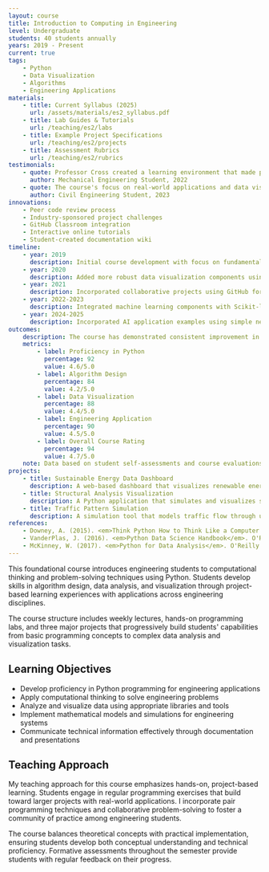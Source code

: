 ```yaml
---
layout: course
title: Introduction to Computing in Engineering
level: Undergraduate
students: 40 students annually
years: 2019 - Present
current: true
tags:
    - Python
    - Data Visualization
    - Algorithms
    - Engineering Applications
materials:
    - title: Current Syllabus (2025)
      url: /assets/materials/es2_syllabus.pdf
    - title: Lab Guides & Tutorials
      url: /teaching/es2/labs
    - title: Example Project Specifications
      url: /teaching/es2/projects
    - title: Assessment Rubrics
      url: /teaching/es2/rubrics
testimonials:
    - quote: Professor Cross created a learning environment that made programming approachable for someone with no prior experience. The engineering applications helped me see the relevance to my field.
      author: Mechanical Engineering Student, 2022
    - quote: The course's focus on real-world applications and data visualization gave me skills I've used in every engineering class since.
      author: Civil Engineering Student, 2023
innovations:
    - Peer code review process
    - Industry-sponsored project challenges
    - GitHub Classroom integration
    - Interactive online tutorials
    - Student-created documentation wiki
timeline:
    - year: 2019
      description: Initial course development with focus on fundamental programming concepts and basic engineering applications. Projects centered on mechanical and civil engineering examples.
    - year: 2020
      description: Added more robust data visualization components using Matplotlib and Pandas. Expanded examples to include electrical engineering and computer engineering applications. Transitioned to online format due to COVID-19.
    - year: 2021
      description: Incorporated collaborative projects using GitHub for version control. Added sensor data analysis components for IoT applications. Developed hybrid teaching approach combining online and in-person elements.
    - year: 2022-2023
      description: Integrated machine learning components with Scikit-learn for prediction tasks. Added project options related to sustainability and renewable energy. Implemented peer code review processes to improve collaborative learning.
    - year: 2024-2025
      description: Incorporated AI application examples using simple neural networks. Redesigned final project to include stakeholder interviews and real-world problem identification. Enhanced assessment methods with portfolio evaluation.
outcomes:
    description: The course has demonstrated consistent improvement in student outcomes over the years, with particular strength in developing technical skills and application of programming concepts to engineering problems.
    metrics:
        - label: Proficiency in Python
          percentage: 92
          value: 4.6/5.0
        - label: Algorithm Design
          percentage: 84
          value: 4.2/5.0
        - label: Data Visualization
          percentage: 88
          value: 4.4/5.0
        - label: Engineering Application
          percentage: 90
          value: 4.5/5.0
        - label: Overall Course Rating
          percentage: 94
          value: 4.7/5.0
    note: Data based on student self-assessments and course evaluations from 2019-2024 (n=241).
projects:
    - title: Sustainable Energy Data Dashboard
      description: A web-based dashboard that visualizes renewable energy production data from multiple sources, allowing users to compare efficiency and output across different technologies and geographic regions.
    - title: Structural Analysis Visualization
      description: A Python application that simulates and visualizes stress distribution in beam structures under various load conditions, helping civil engineering students understand structural mechanics principles.
    - title: Traffic Pattern Simulation
      description: A simulation tool that models traffic flow through urban environments, allowing users to test different signal timing strategies and measure their impact on congestion and travel times.
references:
    - Downey, A. (2015). <em>Think Python How to Think Like a Computer Scientist</em>. O'Reilly Media.
    - VanderPlas, J. (2016). <em>Python Data Science Handbook</em>. O'Reilly Media.
    - McKinney, W. (2017). <em>Python for Data Analysis</em>. O'Reilly Media.
---
```


This foundational course introduces engineering students to computational thinking and problem-solving techniques using Python. Students develop skills in algorithm design, data analysis, and visualization through project-based learning experiences with applications across engineering disciplines.

The course structure includes weekly lectures, hands-on programming labs, and three major projects that progressively build students' capabilities from basic programming concepts to complex data analysis and visualization tasks.

## Learning Objectives

-   Develop proficiency in Python programming for engineering applications
-   Apply computational thinking to solve engineering problems
-   Analyze and visualize data using appropriate libraries and tools
-   Implement mathematical models and simulations for engineering systems
-   Communicate technical information effectively through documentation and presentations

## Teaching Approach

My teaching approach for this course emphasizes hands-on, project-based learning. Students engage in regular programming exercises that build toward larger projects with real-world applications. I incorporate pair programming techniques and collaborative problem-solving to foster a community of practice among engineering students.

The course balances theoretical concepts with practical implementation, ensuring students develop both conceptual understanding and technical proficiency. Formative assessments throughout the semester provide students with regular feedback on their progress.
